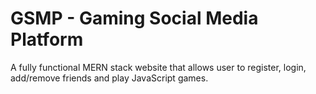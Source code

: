 # GSMP - Gaming Social Media Platform
A fully functional MERN stack website that allows user to register, login, add/remove friends and play JavaScript games.
